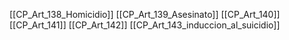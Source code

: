 [[CP_Art_138_Homicidio]]
[[CP_Art_139_Asesinato]]
[[CP_Art_140]]
[[CP_Art_141]]
[[CP_Art_142]]
[[CP_Art_143_induccion_al_suicidio]]
